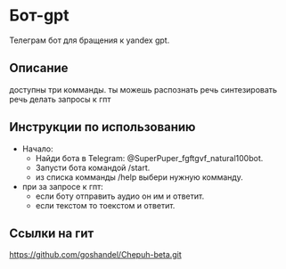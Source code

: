# Бот-gpt 

Телеграм бот для бращения к yandex gpt.


## Описание

доступны три комманды.
ты можешь распознать речь
синтезировать речь
делать запросы к гпт


## Инструкции по использованию
- Начало:
  - Найди бота в Telegram: @SuperPuper_fgftgvf_natural100bot.
  - Запусти бота командой /start.
  - из списка комманды /help выбери нужную комманду.
- при за запросе к гпт:
  - если боту отправить аудио он им и ответит.
  - если текстом то тоекстом и ответит. 



## Ссылки на гит
https://github.com/goshandel/Chepuh-beta.git


